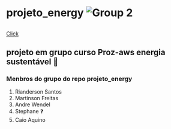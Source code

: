 # projeto_energy ![Group 2](https://github.com/caioaquino29/projeto_energy/assets/115197086/2807e037-4cf2-40a9-8ab4-92d9a53605cd)
##
<a href="">Click </a>
## projeto em grupo curso Proz-aws energia sustentável 🚀

### Menbros do grupo do repo projeto_energy
1. Rianderson Santos 
2. Martinson Freitas
3. Andre Wendel
4. Stephane ❓
5. Caio Aquino
   
